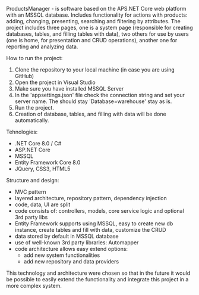 ProductsManager - 
is software based on the APS.NET Core web platform with an MSSQL database.
Includes functionality for actions with products: adding, changing, presenting, searching and filtering by attributes.
The project includes three pages, one is a system page (responsible for creating databases, tables, and filling tables with data),
two others for use by users (one is home, for presentation and CRUD operations), another one for reporting and analyzing data.

How to run the project:
1. Clone the repository to your local machine (in case you are using GitHub)
2. Open the project in Visual Studio
3. Make sure you have installed MSSQL Server 
4. In the 'appsettings.json' file check the connection string and set your server name. The should stay 'Database=warehouse' stay as is.
5. Run the project. 
6. Creation of database, tables, and filling with data will be done automatically.

Tehnologies:
- .NET Core 8.0 / C#
- ASP.NET Core
- MSSQL
- Entity Framework Core 8.0
- JQuery, CSS3, HTML5

Structure and design:
- MVC pattern
- layered architecture, repository pattern, dependency injection
- code, data, UI are split
- code consists of: controllers, models, core service logic and optional 3rd party libs
- Entity Framework supports using MSSQL, easy to create new db instance, create tables and fill with data, customize the CRUD
- data stored by default in MSSQL database
- use of well-known 3rd party libraries: Automapper
- code architecture allows easy extend options:
  - add new system functionalities
  - add new repository and data providers

This technology and architecture were chosen so that in the future it would be possible to easily extend the 
functionality and integrate this project in a more complex system.
